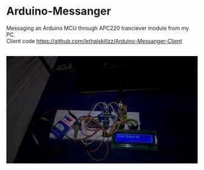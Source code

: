 # Arduino-Messanger
Messaging an Arduino MCU through APC220 tranciever module from my PC.<br>
Client code https://github.com/lethalskillzz/Arduino-Messanger-Client<br><br>

<img src="ardmsg.jpg">
 
 

